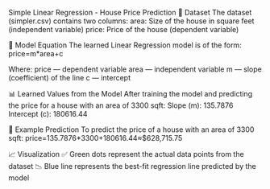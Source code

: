Simple Linear Regression - House Price Prediction
📁 Dataset
The dataset (simpler.csv) contains two columns:
area: Size of the house in square feet (independent variable)
price: Price of the house (dependent variable)

📐 Model Equation
The learned Linear Regression model is of the form:
price=m*area+c

Where:
price — dependent variable
area — independent variable
m — slope (coefficient) of the line
c — intercept

📊 Learned Values from the Model
After training the model and predicting the price for a house with an area of 3300 sqft:
Slope (m): 135.7876
Intercept (c): 180616.44

🔢 Example Prediction
To predict the price of a house with an area of 3300 sqft:
price=135.7876*3300+180616.44≈$628,715.75

📈 Visualization
✅ Green dots represent the actual data points from the dataset
📉 Blue line represents the best-fit regression line predicted by the model
